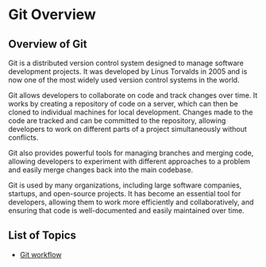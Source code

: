 # Git Overview

## Overview of Git

Git is a distributed version control system designed to manage software development projects. It was developed by Linus Torvalds in 2005 and is now one of the most widely used version control systems in the world.

Git allows developers to collaborate on code and track changes over time. It works by creating a repository of code on a server, which can then be cloned to individual machines for local development. Changes made to the code are tracked and can be committed to the repository, allowing developers to work on different parts of a project simultaneously without conflicts.

Git also provides powerful tools for managing branches and merging code, allowing developers to experiment with different approaches to a problem and easily merge changes back into the main codebase.

Git is used by many organizations, including large software companies, startups, and open-source projects. It has become an essential tool for developers, allowing them to work more efficiently and collaboratively, and ensuring that code is well-documented and easily maintained over time.

## List of Topics

* [Git workflow](git_workflow.md)

